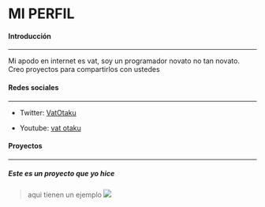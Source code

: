 # MI PERFIL

#### Introducción
---
Mi apodo en internet es vat, soy un programador novato no tan novato.
Creo proyectos para compartirlos con ustedes

#### Redes sociales
---
* Twitter: [VatOtaku](https://twitter.com/VatOtaku)

* Youtube: [vat otaku](https://www.youtube.com/channel/UCmVbS--1YQBB7A59sG0vRsg)

#### Proyectos
---
##### Este es un proyecto que yo hice
> aqui tienen un ejemplo ![](https://cdn.discordapp.com/attachments/698548898129510500/849768107002167306/Gameplay.png)
